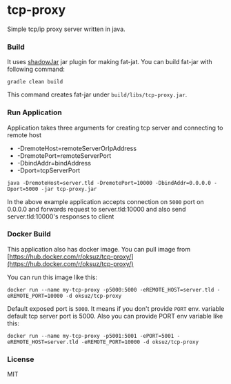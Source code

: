 # tcp-proxy

Simple tcp/ip proxy server written in java.

### Build

It uses [shadowJar](https://github.com/johnrengelman/shadow) jar plugin for making fat-jat. You can build fat-jar with following command:

```
gradle clean build
```

This command creates fat-jar under `build/libs/tcp-proxy.jar`.

### Run Application

Application takes three arguments for creating tcp server and connecting to remote host

- -DremoteHost=remoteServerOrIpAddress
- -DremotePort=remoteServerPort
- -DbindAddr=bindAddress  
- -Dport=tcpServerPort

```
java -DremoteHost=server.tld -DremotePort=10000 -DbindAddr=0.0.0.0 -Dport=5000 -jar tcp-proxy.jar
```

In the above example application accepts connection on `5000` port on 0.0.0.0 and forwards request to server.tld:10000 and also send server.tld:10000's responses to client

### Docker Build

This application also has docker image. You can pull image from [https://hub.docker.com/r/oksuz/tcp-proxy/](https://hub.docker.com/r/oksuz/tcp-proxy/)

You can run this image like this:

```
docker run --name my-tcp-proxy -p5000:5000 -eREMOTE_HOST=server.tld -eREMOTE_PORT=10000 -d oksuz/tcp-proxy
```

Default exposed port is `5000`. It means if you don't provide `PORT` env. variable default tcp server port is 5000. Also you can provide PORT env variable like this:

```
docker run --name my-tcp-proxy -p5001:5001 -ePORT=5001 -eREMOTE_HOST=server.tld -eREMOTE_PORT=10000 -d oksuz/tcp-proxy
```

### License

MIT
